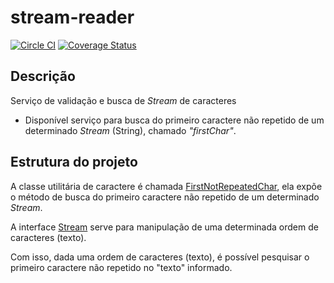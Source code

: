 # stream-reader

[![Circle CI](https://circleci.com/gh/julianopontes/stream-reader/tree/master.svg?style=shield&circle-token=ce9d42c73d4a5600802390ae4c2f475de194f970)](https://circleci.com/gh/julianopontes/stream-reader/tree/master)
[![Coverage Status](https://coveralls.io/repos/julianopontes/stream-reader/badge.svg?branch=master&service=github)](https://coveralls.io/github/julianopontes/stream-reader?branch=master)

## Descrição
Serviço de validação e busca de _Stream_ de caracteres
- Disponível serviço para busca do primeiro caractere não repetido de um determinado _Stream_ (String), chamado _"firstChar"_.

## Estrutura do projeto
A classe utilitária de caractere é chamada [FirstNotRepeatedChar](https://github.com/julianopontes/stream-reader/blob/master/src/main/java/com/jop/stream/FirstNotRepeatedChar.java), ela expõe o método de busca do primeiro caractere não repetido de um determinado _Stream_.

A interface [Stream](https://github.com/julianopontes/stream-reader/blob/master/src/main/java/com/jop/stream/Stream.java) serve para manipulação de uma determinada ordem de caracteres (texto).

Com isso, dada uma ordem de caracteres (texto), é possível pesquisar o primeiro caractere não repetido no "texto" informado.

